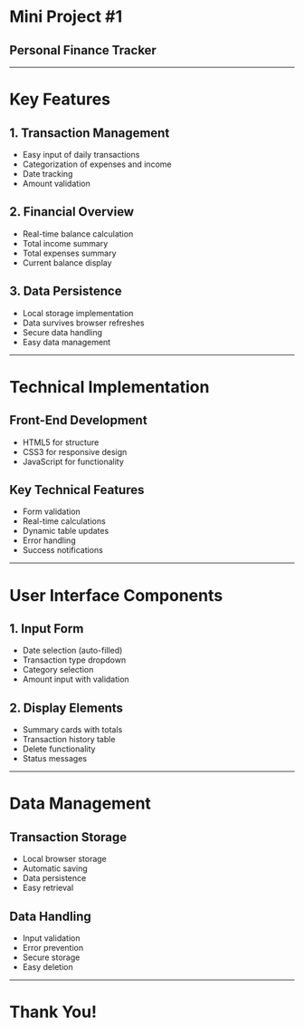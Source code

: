 # Mini Project #1
## Personal Finance Tracker

---
# Key Features

## 1. Transaction Management
* Easy input of daily transactions
* Categorization of expenses and income
* Date tracking
* Amount validation

## 2. Financial Overview
* Real-time balance calculation
* Total income summary
* Total expenses summary
* Current balance display

## 3. Data Persistence
* Local storage implementation
* Data survives browser refreshes
* Secure data handling
* Easy data management

---
# Technical Implementation

## Front-End Development
* HTML5 for structure
* CSS3 for responsive design
* JavaScript for functionality

## Key Technical Features
* Form validation
* Real-time calculations
* Dynamic table updates
* Error handling
* Success notifications

---
# User Interface Components

## 1. Input Form
* Date selection (auto-filled)
* Transaction type dropdown
* Category selection
* Amount input with validation

## 2. Display Elements
* Summary cards with totals
* Transaction history table
* Delete functionality
* Status messages

---
# Data Management

## Transaction Storage
* Local browser storage
* Automatic saving
* Data persistence
* Easy retrieval

## Data Handling
* Input validation
* Error prevention
* Secure storage
* Easy deletion

---
# Thank You!
